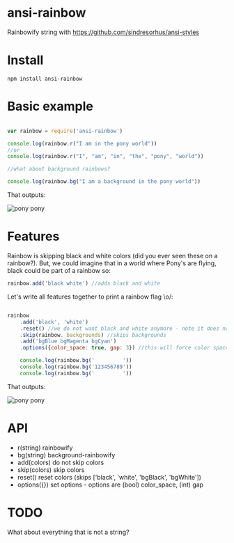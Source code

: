 ansi-rainbow
=============

Rainbowify string with https://github.com/sindresorhus/ansi-styles 

# Install

`npm install ansi-rainbow`

# Basic example

```javascript

var rainbow = require('ansi-rainbow')

console.log(rainbow.r("I am in the pony world"))
//or
console.log(rainbow.r("I", "am", "in", "the", "pony", "world"))

//what about background rainbows?

console.log(rainbow.bg("I am a background in the pony world"))
```

That outputs:

![pony pony](https://github.com/soyuka/ansi-rainbow/blob/screen/ksh1.png)

# Features

Rainbow is skipping black and white colors (did you ever seen these on a rainbow?). But, we could imagine that in a world where Pony's are flying, black could be part of a rainbow so:


```javascript
rainbow.add('black white') //adds black and white
```

Let's write all features together to print a rainbow flag \o/:

```javascript

rainbow
	.add('black', 'white')
	.reset() //we do not want black and white anymore - note it does not reset options only colors
	.skip(rainbow._backgrounds) //skips backgrounds
	.add('bgBlue bgMagenta bgCyan')
	.options({color_space: true, gap: 3}) //this will force color spaces and change color every 3 characters

	console.log(rainbow.bg('         '))
	console.log(rainbow.bg('123456789'))
	console.log(rainbow.bg('         '))

```

That outputs:

![pony pony](https://github.com/soyuka/ansi-rainbow/blob/screen/ksh2.png)

# API

- r(string)           rainbowify         
- bg(string)          background-rainbowify         
- add(colors)         do not skip colors         
- skip(colors)        skip colors         
- reset()             reset colors (skips ['black', 'white', 'bgBlack', 'bgWhite'])         
- options({})         set options - options are (bool) color_space, (int) gap

# TODO

What about everything that is not a string?